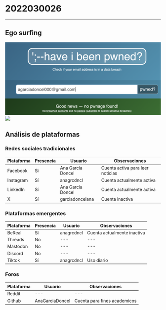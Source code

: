 # 2022030026
---
## Ego surfing
![](HaveIBeenOwned.png)
![](AnaGarcíaEgoSurfing.png)
## Análisis de plataformas

### Redes sociales tradicionales

| Plataforma | Presencia | Usuario                 | Observaciones                                      |
|------------|----------|-------------------------|----------------------------------------------------|
| Facebook   | Si       |    Ana García Doncel | Cuenta activa para leer noticias                         |
| Instagram  | Sí       | anagrcdncl       | Cuenta actualmente activa                         |
| LinkedIn   | Sí       | Ana García Doncel     | Cuenta actualmente activa     |
| X          | Sí       | garciadoncelana                 | Cuenta inactiva                     |

### Plataformas emergentes

| Plataforma | Presencia | Usuario            | Observaciones          |
|------------|----------|--------------------|------------------------|
| BeReal     | Sí       | anagrcdncl     |      Cuenta actualmente inactiva |
| Threads    | No       | ---                | ---                    |
| Mastodon   | No       | ---                | ---                    |
| Discord    | No       | ---     | ---          |
| Tiktok     | Sí       | anagrcdncl     | Uso diario  |

### Foros

| Plataforma | Usuario                 | Observaciones|
|------------|----------|-------------------------|
| Reddit   |  ---    | ---     |
| Github          | AnaGarciaDoncel            | Cuenta para fines academicos  |

